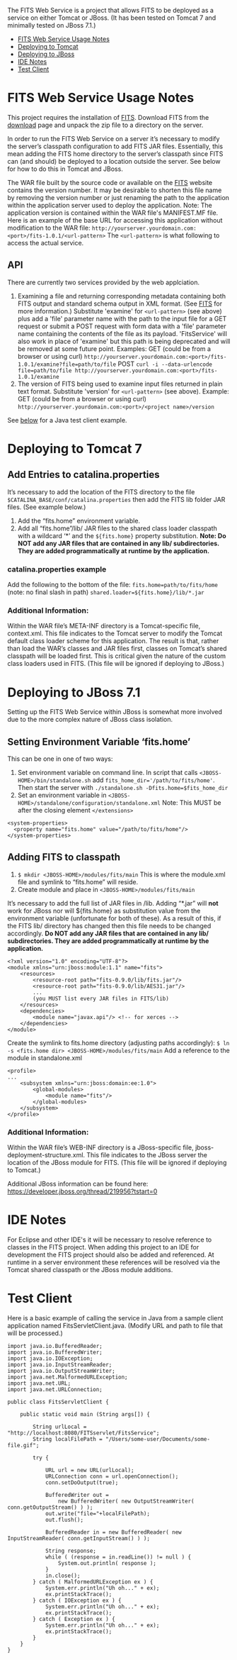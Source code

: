 The FITS Web Service is a project that allows FITS to be deployed as a service on either Tomcat or JBoss.
(It has been tested on Tomcat 7 and minimally tested on JBoss 7.1.)

* [FITS Web Service Usage Notes](#servlet-usage)
* [Deploying to Tomcat](#tomcat)
* [Deploying to JBoss](#jboss)
* [IDE Notes](#ide-notes)
* [Test Client](#test-client)

# <a name="servlet-usage"></a>FITS Web Service Usage Notes
This project requires the installation of [FITS](http://fitstool.org).
Download FITS from the [download](http://projects.iq.harvard.edu/fits/downloads) page and unpack the zip file to a directory on the server.

In order to run the FITS Web Service on a server it’s necessary to modify the server’s classpath configuration to add FITS JAR files. Essentially, this mean adding the FITS home directory to the server’s classpath since FITS can (and should) be deployed to a location outside the server. See below for how to do this in Tomcat and JBoss.

The WAR file built by the source code or available on the [FITS](http://fitstool.org) website contains the version number. It may be desirable to shorten this file name by removing the version number or just renaming the path to the application within the application server used to deploy the application. Note: The application version is contained within the WAR file's MANIFEST.MF file.
Here is an example of the base URL for accessing this application without modification to the WAR file:
    `http://yourserver.yourdomain.com:<port>/fits-1.0.1/<url-pattern>`
The `<url-pattern>` is what following to access the actual service.

## API
There are currently two services provided by the web applciation.
1. Examining a file and returning corresponding metadata containing both FITS output and standard schema output in XML format. (See [FITS](http://fitstool.org) for more information.)
    Substitute 'examine' for `<url-pattern>` (see above) plus add a 'file' parameter name with the path to the input file for a GET request or submit a POST request with form data with a 'file' parameter name containing the contents of the file as its payload.
    'FitsService' will also work in place of 'examine' but this path is being deprecated and will be removed at some future point.
    Examples:
        GET (could be from a browser or using curl) `http://yourserver.yourdomain.com:<port>/fits-1.0.1/examine?file=path/to/file`
        POST `curl -i --data-urlencode file=path/to/file http://yourserver.yourdomain.com:<port>/fits-1.0.1/examine`
2. The version of FITS being used to examine input files returned in plain text format.
    Substitute 'version' for `<url-pattern>` (see above).
    Example:
        GET (could be from a browser or using curl) `http://yourserver.yourdomain.com:<port>/<project name>/version`
        
See [below](#test-client) for a Java test client example.

# <a name="tomcat"></a>Deploying to Tomcat 7
## Add Entries to catalina.properties
It’s necessary to add the location of the FITS directory to the file `$CATALINA_BASE/conf/catalina.properties` then add the FITS lib folder JAR files. (See example below.) 
1. Add the “fits.home” environment variable.
2. Add all “fits.home”/lib/ JAR files to the shared class loader classpath with a wildcard ‘*’ and the `${fits.home}` property substitution.
**Note: Do NOT add any JAR files that are contained in any lib/ subdirectories. They are added programmatically at runtime by the application.**

### catalina.properties example
Add the following to the bottom of the file:
    `fits.home=path/to/fits/home`  (note: no final slash in path)
    `shared.loader=${fits.home}/lib/*.jar`

### Additional Information:
Within the WAR file’s META-INF directory is a Tomcat-specific file, context.xml. This file indicates to the Tomcat server to modify the Tomcat default class loader scheme for this application. The result is that, rather than load the WAR’s classes and JAR files first, classes on Tomcat’s shared classpath will be loaded first. This is critical given the nature of the custom class loaders used in FITS. (This file will be ignored if deploying to JBoss.)

# <a name="jboss"></a>Deploying to JBoss 7.1
Setting up the FITS Web Service within JBoss is somewhat more involved due to the more complex nature of JBoss class isolation.
## Setting Environment Variable ‘fits.home’
This can be one in one of two ways:
1. Set environment variable on command line.
In script that calls `<JBOSS-HOME>/bin/standalone.sh` add `fits_home_dir='/path/to/fits/home'`.
Then start the server with `./standalone.sh -Dfits.home=$fits_home_dir`
2. Set an environment variable in `<JBOSS-HOME>/standalone/configuration/standalone.xml`
Note: This MUST be after the closing element `</extensions>`
```
<system-properties>
  <property name="fits.home" value="/path/to/fits/home"/>
</system-properties>
```
## Adding FITS to classpath
1. `$ mkdir <JBOSS-HOME>/modules/fits/main`
This is where the module.xml file and symlink to “fits.home” will reside.
2. Create module and place in `<JBOSS-HOME>/modules/fits/main`

It’s necessary to add the full list of JAR files in <fits-home>/lib. Adding “*.jar” will **not** work for JBoss nor will ${fits.home} as substitution value from the environment variable (unfortunate for both of these).
As a result of this, if the FITS lib/ directory has changed then this file needs to be changed accordingly. **Do NOT add any JAR files that are contained in any lib/ subdirectories. They are added programmatically at runtime by the application.**

    <?xml version="1.0" encoding="UTF-8"?>
    <module xmlns="urn:jboss:module:1.1" name="fits">
        <resources>
            <resource-root path="fits-0.9.0/lib/fits.jar"/>
            <resource-root path="fits-0.9.0/lib/AES31.jar"/>
            ...
            (you MUST list every JAR files in FITS/lib)
        </resources>
        <dependencies>
            <module name="javax.api"/> <!-- for xerces -->
        </dependencies>
    </module>

Create the symlink to fits.home directory (adjusting paths accordingly):
`$ ln -s <fits.home dir> <JBOSS-HOME>/modules/fits/main`
Add a reference to the module in standalone.xml
```
<profile>
...
    <subsystem xmlns="urn:jboss:domain:ee:1.0">
        <global-modules>
            <module name="fits"/>
        </global-modules>
    </subsystem>
</profile>
```

### Additional Information:
Within the WAR file’s WEB-INF directory is a JBoss-specific file, jboss-deployment-structure.xml. This file indicates to the JBoss server the location of the JBoss module for FITS. (This file will be ignored if deploying to Tomcat.)

Additional JBoss information can be found here: https://developer.jboss.org/thread/219956?tstart=0

# <a name="ide-notes"></a>IDE Notes
For Eclipse and other IDE's it will be necessary to resolve reference to classes in the FITS project. When adding this project to an IDE for development the FITS project should also be added and referenced.
At runtime in a server environment these references will be resolved via the Tomcat shared classpath or the JBoss module additions.

# <a name="test-client"></a>Test Client
Here is a basic example of calling the service in Java from a sample client application named FitsServletClient.java.
(Modify URL and path to file that will be processed.)

    import java.io.BufferedReader;
    import java.io.BufferedWriter;
    import java.io.IOException;
    import java.io.InputStreamReader;
    import java.io.OutputStreamWriter;
    import java.net.MalformedURLException;
    import java.net.URL;
    import java.net.URLConnection;
    
    public class FitsServletClient {
    
        public static void main (String args[]) { 
    
            String urlLocal = "http://localhost:8080/FITSservlet/FitsService";
            String localFilePath = "/Users/some-user/Documents/some-file.gif";
    
            try {
    
                URL url = new URL(urlLocal);
                URLConnection conn = url.openConnection();
                conn.setDoOutput(true);
    
                BufferedWriter out = 
                    new BufferedWriter( new OutputStreamWriter( conn.getOutputStream() ) );
                out.write("file="+localFilePath);
                out.flush();
    
                BufferedReader in = new BufferedReader( new InputStreamReader( conn.getInputStream() ) );
    
                String response;
                while ( (response = in.readLine()) != null ) {
                    System.out.println( response );
                }
                in.close();
            } catch ( MalformedURLException ex ) {
                System.err.println("Uh oh..." + ex);
                ex.printStackTrace();
            } catch ( IOException ex ) {
                System.err.println("Uh oh..." + ex);
                ex.printStackTrace();
            } catch ( Exception ex ) {
                System.err.println("Uh oh..." + ex);
                ex.printStackTrace();
            }
        }
    }

